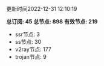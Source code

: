 更新时间2022-12-31 12:10:19

**总订阅: 45**
**总节点: 898**
**有效节点: 219**
- ssr节点: 3
- ss节点: 30
- v2ray节点: 177
- trojan节点: 9
